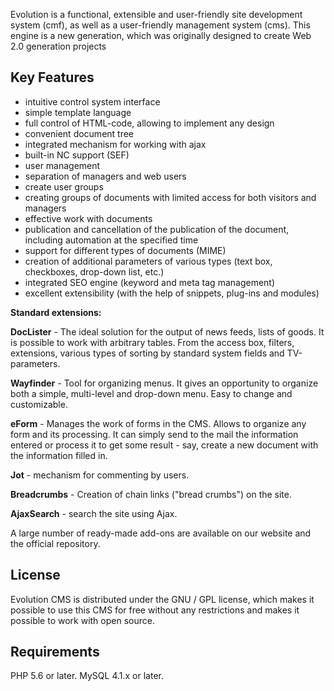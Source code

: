 Evolution is a functional, extensible and user-friendly site development system (cmf), as well as a user-friendly management system (cms). This engine is a new generation, which was originally designed to create Web 2.0 generation projects

## Key Features ##
- intuitive control system interface
- simple template language
- full control of HTML-code, allowing to implement any design
- convenient document tree
- integrated mechanism for working with ajax
- built-in NC support (SEF)
- user management
- separation of managers and web users
- create user groups
- creating groups of documents with limited access for both visitors and managers
- effective work with documents
- publication and cancellation of the publication of the document, including automation at the specified time
- support for different types of documents (MIME)
- creation of additional parameters of various types (text box, checkboxes, drop-down list, etc.)
- integrated SEO engine (keyword and meta tag management)
- excellent extensibility (with the help of snippets, plug-ins and modules)

**Standard extensions:**

**DocLister** - The ideal solution for the output of news feeds, lists of goods. It is possible to work with arbitrary tables. From the access box, filters, extensions, various types of sorting by standard system fields and TV-parameters.

**Wayfinder** - Tool for organizing menus. It gives an opportunity to organize both a simple, multi-level and drop-down menu. Easy to change and customizable.

**eForm** - Manages the work of forms in the CMS. Allows to organize any form and its processing. It can simply send to the mail the information entered or process it to get some result - say, create a new document with the information filled in.

**Jot** - mechanism for commenting by users.

**Breadcrumbs** - Creation of chain links ("bread crumbs") on the site.

**AjaxSearch** - search the site using Ajax.

A large number of ready-made add-ons are available on our website and the official repository.

## License ## 

Evolution CMS is distributed under the GNU / GPL license, which makes it possible to use this CMS for free without any restrictions and makes it possible to work with open source.

## Requirements ##

PHP 5.6 or later. MySQL 4.1.x or later.
